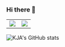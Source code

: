 ### Hi there 👋

<!--
**KJA000/KJA000** is a ✨ _special_ ✨ repository because its `README.md` (this file) appears on your GitHub profile.

Here are some ideas to get you started:

- 🔭 I’m currently working on ...
- 🌱 I’m currently learning ...
- 👯 I’m looking to collaborate on ...
- 🤔 I’m looking for help with ...
- 💬 Ask me about ...
- 📫 How to reach me: ...
- 😄 Pronouns: ...
- ⚡ Fun fact: ...
-->

<table width=100% border="0">
   <tr>
      <td width=50%>
<img src="https://img.shields.io/badge/Python-3776AB?style=for-the-badge&logo=Python&logoColor=white">
      </td>
      <td width=50%>
<img src="https://img.shields.io/badge/C/C++-00599C?style=for-the-badge&logo=cplusplus&logoColor=white">  
      </td>
   </tr>
</table>

![KJA's GitHub stats](https://github-readme-stats.vercel.app/api?username=KJA000&show_icons=true&theme=radical)
